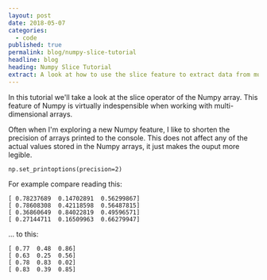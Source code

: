 ```yaml
---
layout: post
date: 2018-05-07
categories:
  - code
published: true
permalink: blog/numpy-slice-tutorial
headline: blog
heading: Numpy Slice Tutorial
extract: A look at how to use the slice feature to extract data from multi-dimensional Numpy arrays
---
```


In this tutorial we'll take a look at the slice operator of the Numpy array. This feature of Numpy is virtually indespensible when working with multi-dimensional arrays.

Often when I'm exploring a new Numpy feature, I like to shorten the precision of arrays printed to the console. This does not affect any of the actual values stored in the Numpy arrays, it just makes the ouput more legible.

```
np.set_printoptions(precision=2)
```

For example compare reading this: 

```
[ 0.78237689  0.14702891  0.56299867]
[ 0.78608308  0.42118598  0.56487815]
[ 0.36860649  0.84022819  0.49596571]
[ 0.27144711  0.16509963  0.66279947]
```
... to this: 
```
[ 0.77  0.48  0.86]
[ 0.63  0.25  0.56]
[ 0.78  0.83  0.02]
[ 0.83  0.39  0.85]
```
